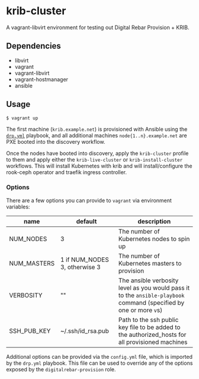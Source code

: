 # krib-cluster

A vagrant-libvirt environment for testing out Digital Rebar Provision + KRIB.

## Dependencies
- libvirt
- vagrant
- vagrant-libvirt
- vagrant-hostmanager
- ansible

## Usage
```
$ vagrant up
```

The first machine (`krib.example.net`) is provisioned with Ansible using the [`drp.yml`](drp.yml) playbook,
and all additional machines `node{1..n}.example.net` are PXE booted into the discovery workflow.

Once the nodes have booted into discovery, apply the `krib-cluster` profile to them and apply either the
`krib-live-cluster` or `krib-install-cluster` workflows. This will install Kubernetes with krib and will
install/configure the rook-ceph operator and traefik ingress controller.

### Options
There are a few options you can provide to `vagrant` via environment variables:

| name | default | description |
| ---- | ------- | ----------- |
| NUM_NODES | 3 | The number of Kubernetes nodes to spin up |
| NUM_MASTERS | 1 if NUM_NODES 3, otherwise 3 | The number of Kubernetes masters to provision |
| VERBOSITY | "" | The ansible verbosity level as you would pass it to the `ansible-playbook` command (specified by one or more `v`s) |
| SSH_PUB_KEY | ~/.ssh/id_rsa.pub | Path to the ssh public key file to be added to the authorized_hosts for all provisioned machines |

Additional options can be provided via the `config.yml` file, which is imported by the `drp.yml` playbook. This file can be used to
override any of the options exposed by the `digitalrebar-provision` role.
